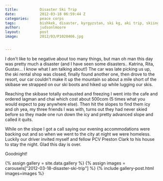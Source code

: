 ```yaml
---
title:			Disaster Ski Trip
date:			2012-03-18 06:59:44 Z
categories:		peace corps
tags:			bishkek, disaster, kyrgyzstan, ski kg, aki trip, skiing, tik
author:			judsonlmoore
layout:			post
image:			2012/03/P1020466.jpg


---
```


I don't like to be negative about too many things, but man oh man this day was pretty much a disaster (and I have seen some disasters.. Katrina, Rita, Gustav... I know what I am talking about!) The car was late picking us up, the ski rental shop was closed, finally found another one, then drove to the resort, our car couldn't make it up the mountain so about a mile short of the skibase we strapped on our ski boots and hiked up while lugging our skis.

Reaching the skibase totally exhausted and freezing I went into the cafe and ordered lagman and chai which cost about 500com (5 times what you would expect to pay anywhere else). Then hit the slopes to find them icy and oh yea, my three friends I was with, turns out they had never skied before so they made one run down the icy and pretty advanced slope and called it quits.

While on the slope I got a call saying our evening accommodations were backing out and so when we went to the city at night we were homeless. Luckily our driver invited myself and fellow PCV Preston Clark to his house to stay the night. Glad this day is over.

Goodnight!

{% assign gallery = site.data.gallery %}
{% assign images = carousels["2012-03-18-disaster-ski-trip"] %}
{% include gallery-post.html images=images %}